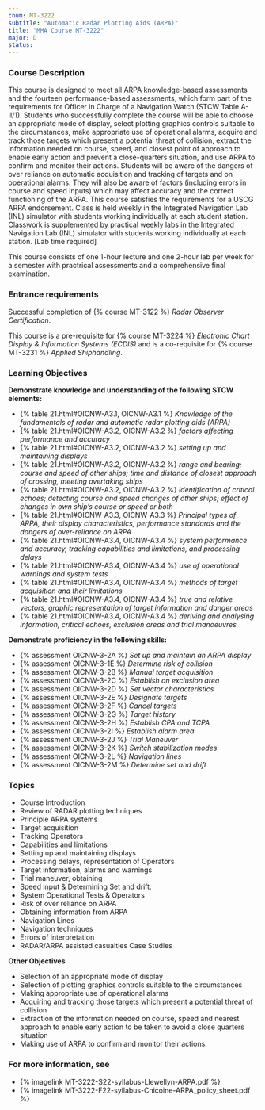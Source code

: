 ```yaml
---
cnum: MT-3222
subtitle: "Automatic Radar Plotting Aids (ARPA)"
title: "MMA Course MT-3222"
major: D
status: 
---
```


### Course Description

This course is designed to meet all ARPA knowledge-based assessments and the fourteen performance-based assessments, which form part of the requirements for Officer in Charge of a Navigation Watch (STCW Table A-II/1). Students who successfully complete the course will be able to choose an appropriate mode of display, select plotting graphics controls suitable to the circumstances, make appropriate use of operational alarms, acquire and track those targets which present a potential threat of collision, extract the information needed on course, speed, and closest point of approach to enable early action and prevent a close-quarters situation, and use ARPA to confirm and monitor their actions. Students will be aware of the dangers of over reliance on automatic acquisition and tracking of targets and on operational alarms. They will also be aware of factors (including errors in course and speed inputs) which may affect accuracy and the correct functioning of the ARPA. This course satisfies the requirements for a USCG ARPA endorsement.  Class is held weekly in the Integrated Navigation Lab (INL) simulator with students working individually at each student station.  Classwork is supplemented by practical weekly labs in the Integrated Navigation Lab (INL) simulator with students working individually at each station. [Lab time required]


This course consists of one 1-hour lecture and one 2-hour lab per week for a semester with practrical assessments and a comprehensive final examination.

### Entrance requirements

Successful completion of  {% course MT-3122 %} *Radar Observer Certification*.

This course is a pre-requisite for {% course MT-3224 %} *Electronic Chart Display & Information Systems (ECDIS)*  and is a co-requisite for {% course MT-3231 %} *Applied Shiphandling*.


### Learning Objectives

**Demonstrate knowledge and understanding of the following STCW elements:**

* {% table 21.html#OICNW-A3.1, OICNW-A3.1 %} *Knowledge of the fundamentals of radar and automatic radar plotting aids (ARPA)*
* {% table 21.html#OICNW-A3.2, OICNW-A3.2 %} *factors affecting performance and accuracy*
* {% table 21.html#OICNW-A3.2, OICNW-A3.2 %} *setting up and maintaining displays*
* {% table 21.html#OICNW-A3.2, OICNW-A3.2 %} *range and bearing; course and speed of other ships; time and distance of closest approach of crossing, meeting overtaking ships*
* {% table 21.html#OICNW-A3.2, OICNW-A3.2 %} *identification of critical echoes; detecting course and speed changes of other ships; effect of changes in own ship’s course or speed or both*
* {% table 21.html#OICNW-A3.3, OICNW-A3.3 %} *Principal types of ARPA, their display characteristics, performance standards and the dangers of over-reliance on ARPA*
* {% table 21.html#OICNW-A3.4, OICNW-A3.4 %} *system performance and accuracy, tracking capabilities and limitations, and processing delays*
* {% table 21.html#OICNW-A3.4, OICNW-A3.4 %} *use of operational warnings and system tests*
* {% table 21.html#OICNW-A3.4, OICNW-A3.4 %} *methods of target acquisition and their limitations*
* {% table 21.html#OICNW-A3.4, OICNW-A3.4 %} *true and relative vectors, graphic representation of target information and danger areas*
* {% table 21.html#OICNW-A3.4, OICNW-A3.4 %} *deriving and analysing information, critical echoes, exclusion areas and trial manoeuvres*

**Demonstrate proficiency in the following skills:**

* {% assessment OICNW-3-2A %} *Set up and maintain an ARPA display*
* {% assessment OICNW-3-1E %} *Determine risk of collision*
* {% assessment OICNW-3-2B %} *Manual target acquisition*
* {% assessment OICNW-3-2C %} *Establish an exclusion area*
* {% assessment OICNW-3-2D %} *Set vector characteristics*
* {% assessment OICNW-3-2E %} *Designate targets*
* {% assessment OICNW-3-2F %} *Cancel targets*
* {% assessment OICNW-3-2G %} *Target history*
* {% assessment OICNW-3-2H %} *Establish CPA and TCPA*
* {% assessment OICNW-3-2I %} *Establish alarm area*
* {% assessment OICNW-3-2J %} *Trial Maneuver*
* {% assessment OICNW-3-2K %} *Switch stabilization modes*
* {% assessment OICNW-3-2L %} *Navigation lines*
* {% assessment OICNW-3-2M %} *Determine set and drift*

### Topics

* Course Introduction
* Review of RADAR plotting techniques 
* Principle ARPA systems
* Target acquisition
* Tracking Operators 
* Capabilities and limitations 
* Setting up and maintaining displays
* Processing delays, representation of Operators 
* Target information, alarms and warnings 
* Trial maneuver, obtaining 
* Speed input & Determining Set and drift.
* System Operational Tests & Operators 
* Risk of over reliance on ARPA 
* Obtaining information from ARPA 
* Navigation Lines
* Navigation techniques
* Errors of interpretation
* RADAR/ARPA assisted casualties Case Studies 

**Other Objectives**

* Selection of an appropriate mode of display
* Selection of plotting graphics controls suitable to the circumstances
* Making appropriate use of operational alarms
* Acquiring and tracking those targets which present a potential threat of collision
* Extraction of the information needed on course, speed and nearest approach to enable early action to be taken to avoid a close quarters situation
* Making use of ARPA to confirm and monitor their actions.


### For more information, see 

* {% imagelink MT-3222-S22-syllabus-Llewellyn-ARPA.pdf %} 
* {% imagelink MT-3222-F22-syllabus-Chicoine-ARPA_policy_sheet.pdf %} 



